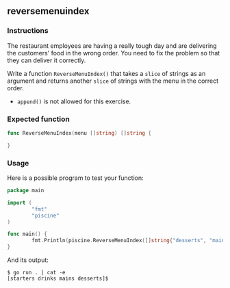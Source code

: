 ## reversemenuindex

### Instructions

The restaurant employees are having a really tough day and are delivering the customers' food in the wrong order. You need to fix the problem so that they can deliver it correctly.

Write a function `ReverseMenuIndex()` that takes a `slice` of strings as an argument and returns another `slice` of strings with the menu in the correct order.

- `append()` is not allowed for this exercise.

### Expected function

```go
func ReverseMenuIndex(menu []string) []string {

}
```

### Usage

Here is a possible program to test your function:

```go
package main

import (
        "fmt"
        "piscine"
)

func main() {
        fmt.Println(piscine.ReverseMenuIndex([]string{"desserts", "mains", "drinks", "starters"}))
}
```

And its output:

```console
$ go run . | cat -e
[starters drinks mains desserts]$
```
